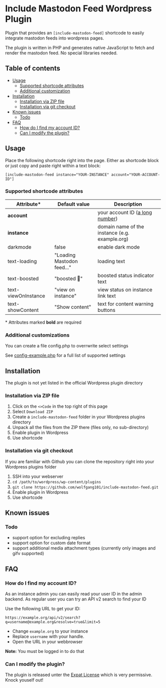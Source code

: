 # Include Mastodon Feed Wordpress Plugin

Plugin that provides an `[include-mastodon-feed]` shortcode to easily integrate mastodon feeds into wordpress pages.

The plugin is written in PHP and generates native JavaScript to fetch and render the mastodon feed. No special libraries needed.

## Table of contents
* [Usage](#usage)
  * [Supported shortcode attributes](#supported-shortcode-attributes)
  * [Additional customization](#additional-customizations)
* [Installation](#installation)
  * [Installation via ZIP file](#installation-via-zip-file)
  * [Installation via git checkout](#installation-via-git-checkout)
* [Known issues](#known-issues)
  * [Todo](#todo)
* [FAQ](#faq)
  * [How do I find my account ID?](#how-do-i-find-my-account-id)
  * [Can I modify the plugin?](#can-i-modify-the-plugin)

## Usage

Place the following shortcode right into the page. Either as shortcode block or just copy and paste right within a text block:

```[include-mastodon-feed instance="YOUR-INSTANCE" account="YOUR-ACCOUNT-ID"]```

### Supported shortcode attributes

 | Attribute*         | Default value                 | Description                                                       |
| ------------------- | ----------------------------- | ----------------------------------------------------------------- |
| **account**         |                               | your account ID ([a long number](#how-do-i-find-my-account-id))   |
| **instance**        |                               | domain name of the instance (e.g. example.org)                    |
| darkmode            | false                         | enable dark mode                                                  |
| text-loading        | "Loading Mastodon feed..."    | loading text                                                      |
| text-boosted        | "boosted 🚀"                  | boosted status indicator text                                     |
| text-viewOnInstance | "view on instance"            | view status on instance link text                                 |
| text-showContent    | "Show content"                | text for content warning buttons                                 |

\* Attributes marked **bold** are required

### Additional customizations

You can create a file config.php to overrwrite select settings

See [config-example.php](config-example.php) for a full list of supported settings

## Installation

The plugin is not yet listed in the official Wordpress plugin directory

### Installation via ZIP file

1. Click on the `<>Code` in the top right of this page
2. Select `Download ZIP`
3. Create a `include-mastodon-feed` folder in your Wordpress plugins directory
4. Unpack all the files from the ZIP there (files only, no sub-directory)
5. Enable plugin in Wordpress
6. Use shortcode

### Installation via git checkout

If you are familiar with Github you can clone the repository right into your Wordpress plugins folder

1. SSH into your webserver
2. `cd /path/to/wordpress/wp-content/plugins`
3. `git clone https://github.com/wolfgang101/include-mastodon-feed.git`
4. Enable plugin in Wordpress
5. Use shortcode

## Known issues

### Todo

* support option for excluding replies
* support option for custom date format
* support additional media attachment types (currently only images and gifv supported)

## FAQ

### How do I find my account ID?
As an instance admin you can easily read your user ID in the admin backend. As regular user you can try an API v2 search to find your ID

Use the following URL to get your ID:

```https://example.org/api/v2/search?q=username@example.org&resolve=true&limit=5```

* Change `example.org` to your instance
* Replace `username` with your handle.
* Open the URL in your webbrowser

**Note:** You must be logged in to do that

### Can I modify the plugin?
The plugin is released unter the [Expat License](LICENSE) which is very permissive. Knock youself out!